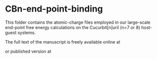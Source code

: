 # CBn-end-point-binding

This folder contains the atomic-charge files employed in our large-scale end-point free energy calculations on the Cucurbit[n]uril (n=7 or 8) host-guest systems.

The full text of the manuscript is freely available online at 

or published version at 

